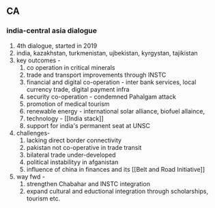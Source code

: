 ## CA
### india-central asia dialogue
1. 4th dialogue, started in 2019
2. india, kazakhstan, turkmenistan, ujbekistan, kyrgystan, tajikistan
3. key outcomes - 
	1. co operation in critical minerals
	2. trade and transport improvements through INSTC
	3. financial and digital co-operation - inter bank services, local currency trade, digital payment infra
	4. security co-operation - condemned Pahalgam attack
	5. promotion of medical tourism
	6. renewable energy - international solar alliance, biofuel allaince,
	7. technology - [[India stack]] 
	8. support for india's permanent seat at UNSC
4. challenges- 
	1. lacking direct border connectivity
	2. pakistan not co-operative in trade transit
	3. bilateral trade under-developed
	4. political instabilityy in afganistan
	5. influence of china in finances and its [[Belt and Road Initiative]]
5. way fwd - 
	1. strengthen Chabahar and INSTC integration
	2. expand cultural and eductional integration through scholarships, tourism etc.
